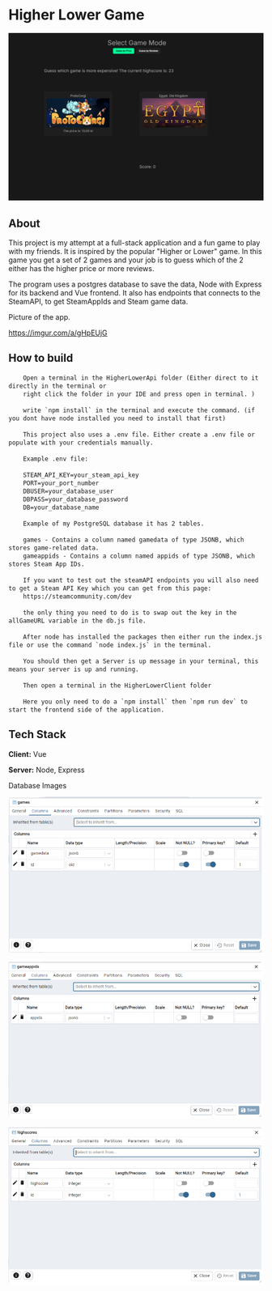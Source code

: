 
# Higher Lower Game 

![Higher Lower Game Screenshot](higherlower1.png)

## About 

This project is my attempt at a full-stack application and a fun game to play with my friends. It is inspired by the popular "Higher or Lower" game. In this game you get a set of 2 games and your job is to guess which of the 2 either has the higher price or more reviews. 

The program uses a postgres database to save the data, Node with Express for its backend and Vue frontend. It also has endpoints that connects to the SteamAPI, to get SteamAppIds and Steam game data. 

Picture of the app.

https://imgur.com/a/gHpEUjG 
## How to build

```
    Open a terminal in the HigherLowerApi folder (Either direct to it directly in the terminal or 
    right click the folder in your IDE and press open in terminal. )
    
    write `npm install` in the terminal and execute the command. (if you dont have node installed you need to install that first)

    This project also uses a .env file. Either create a .env file or populate with your credentials manually.

    Example .env file:

    STEAM_API_KEY=your_steam_api_key
    PORT=your_port_number
    DBUSER=your_database_user
    DBPASS=your_database_password
    DB=your_database_name

    Example of my PostgreSQL database it has 2 tables.

    games - Contains a column named gamedata of type JSONB, which stores game-related data.
    gameappids - Contains a column named appids of type JSONB, which stores Steam App IDs.

    If you want to test out the steamAPI endpoints you will also need to get a Steam API Key which you can get from this page:
    https://steamcommunity.com/dev

    the only thing you need to do is to swap out the key in the allGameURL variable in the db.js file.

    After node has installed the packages then either run the index.js file or use the command `node index.js` in the terminal. 

    You should then get a Server is up message in your terminal, this means your server is up and running.

    Then open a terminal in the HigherLowerClient folder

    Here you only need to do a `npm install` then `npm run dev` to start the frontend side of the application. 
```
## Tech Stack

**Client:** Vue

**Server:** Node, Express

Database Images

![Higher Lower Game Screenshot](higherlower2.png)

![Higher Lower Game Screenshot](higherlower3.png)

![Higher Lower Game Screenshot](higherlower4.png)
